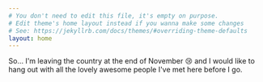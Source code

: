```yaml
---
# You don't need to edit this file, it's empty on purpose.
# Edit theme's home layout instead if you wanna make some changes
# See: https://jekyllrb.com/docs/themes/#overriding-theme-defaults
layout: home
---
```

So… I'm leaving the country at the end of November 😢 and I would like to hang
out with all the lovely awesome people I've met here before I go.
